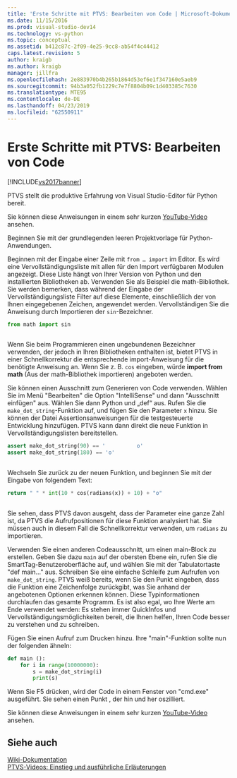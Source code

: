 ```yaml
---
title: 'Erste Schritte mit PTVS: Bearbeiten von Code | Microsoft-Dokumentation'
ms.date: 11/15/2016
ms.prod: visual-studio-dev14
ms.technology: vs-python
ms.topic: conceptual
ms.assetid: b412c87c-2f09-4e25-9cc8-ab54f4c44412
caps.latest.revision: 5
author: kraigb
ms.author: kraigb
manager: jillfra
ms.openlocfilehash: 2e883970b4b265b1864d53ef6e1f347160e5aeb9
ms.sourcegitcommit: 94b3a052fb1229c7e7f8804b09c1d403385c7630
ms.translationtype: MTE95
ms.contentlocale: de-DE
ms.lasthandoff: 04/23/2019
ms.locfileid: "62550911"
---
```

# <a name="getting-started-with-ptvs-editing-code"></a>Erste Schritte mit PTVS: Bearbeiten von Code
[!INCLUDE[vs2017banner](../includes/vs2017banner.md)]

PTVS stellt die produktive Erfahrung von Visual Studio-Editor für Python bereit.  
  
 Sie können diese Anweisungen in einem sehr kurzen [YouTube-Video](https://www.youtube.com/watch?v=uZGZNEyyeKs&index=3&list=PLReL099Y5nRdLgGAdrb_YeTdEnd23s6Ff) ansehen.  
  
 Beginnen Sie mit der grundlegenden leeren Projektvorlage für Python-Anwendungen.  
  
 Beginnen mit der Eingabe einer Zeile mit `from … import` im Editor.  Es wird eine Vervollständigungsliste mit allen für den Import verfügbaren Modulen angezeigt.  Diese Liste hängt von Ihrer Version von Python und den installierten Bibliotheken ab.  Verwenden Sie als Beispiel die math-Bibliothek.  Sie werden bemerken, dass während der Eingabe der Vervollständigungsliste Filter auf diese Elemente, einschließlich der von Ihnen eingegebenen Zeichen, angewendet werden.  Vervollständigen Sie die Anweisung durch Importieren der `sin`-Bezeichner.  
  
```python  
from math import sin  
  
```  
  
 Wenn Sie beim Programmieren einen ungebundenen Bezeichner verwenden, der jedoch in Ihren Bibliotheken enthalten ist, bietet PTVS in einer Schnellkorrektur die entsprechende import-Anweisung für die benötigte Anweisung an.  Wenn Sie z. B. `cos` eingeben, würde **import from math** (Aus der math-Bibliothek importieren) angeboten werden.  
  
 Sie können einen Ausschnitt zum Generieren von Code verwenden.  Wählen Sie im Menü "Bearbeiten" die Option "IntelliSense" und dann "Ausschnitt einfügen" aus.  Wählen Sie dann Python und „def“ aus.  Rufen Sie die `make_dot_string`-Funktion auf, und fügen Sie den Parameter `x` hinzu.  Sie können der Datei Assertionsanweisungen für die testgesteuerte Entwicklung hinzufügen. PTVS kann dann direkt die neue Funktion in Vervollständigungslisten bereitstellen.  
  
```python  
assert make_dot_string(90) == '          o'  
assert make_dot_string(180) == 'o'  
  
```  
  
 Wechseln Sie zurück zu der neuen Funktion, und beginnen Sie mit der Eingabe von folgendem Text:  
  
```python  
return " " * int(10 * cos(radians(x)) + 10) + "o"  
  
```  
  
 Sie sehen, dass PTVS davon ausgeht, dass der Parameter eine ganze Zahl ist, da PTVS die Aufrufpositionen für diese Funktion analysiert hat.   Sie müssen auch in diesem Fall die Schnellkorrektur verwenden, um `radians` zu importieren.  
  
 Verwenden Sie einen anderen Codeausschnitt, um einen main-Block zu erstellen. Geben Sie dazu `main` auf der obersten Ebene ein, rufen Sie die SmartTag-Benutzeroberfläche auf, und wählen Sie mit der Tabulatortaste "def main..." aus.  Schreiben Sie eine einfache Schleife zum Aufrufen von `make_dot_string`.  PTVS weiß bereits, wenn Sie den Punkt eingeben, dass die Funktion eine Zeichenfolge zurückgibt, was Sie anhand der angebotenen Optionen erkennen können.  Diese Typinformationen durchlaufen das gesamte Programm. Es ist also egal, wo Ihre Werte am Ende verwendet werden: Es stehen immer QuickInfos und Vervollständigungsmöglichkeiten bereit, die Ihnen helfen, Ihren Code besser zu verstehen und zu schreiben.  
  
 Fügen Sie einen Aufruf zum Drucken hinzu. Ihre "main"-Funktion sollte nun der folgenden ähneln:  
  
```python  
def main ():  
    for i in range(10000000):  
        s = make_dot_string(i)  
        print(s)  
```  
  
 Wenn Sie F5 drücken, wird der Code in einem Fenster von "cmd.exe" ausgeführt. Sie sehen einen Punkt , der hin und her oszilliert.  
  
 Sie können diese Anweisungen in einem sehr kurzen [YouTube-Video](https://www.youtube.com/watch?v=uZGZNEyyeKs&index=3&list=PLReL099Y5nRdLgGAdrb_YeTdEnd23s6Ff) ansehen.  
  
## <a name="see-also"></a>Siehe auch  
 [Wiki-Dokumentation](https://github.com/Microsoft/PTVS/wiki/Editor-Features)   
 [PTVS-Videos: Einstieg und ausführliche Erläuterungen](https://www.youtube.com/playlist?list=PLReL099Y5nRdLgGAdrb_YeTdEnd23s6Ff)
